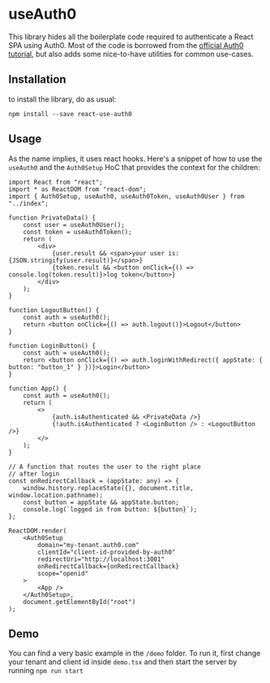 useAuth0
========

This library hides all the boilerplate code required to authenticate a React SPA using Auth0. Most of the code is borrowed from the [official Auth0 tutorial](https://auth0.com/docs/quickstart/spa/react/01-login), but also adds some nice-to-have utilities for common use-cases.

Installation
------------

to install the library, do as usual:

```
npm install --save react-use-auth0
```

Usage
-----

As the name implies, it uses react hooks. Here's a snippet of how to use the `useAuth0` and the `Auth0Setup` HoC that provides the context for the children:

```tsx
import React from "react";
import * as ReactDOM from "react-dom";
import { Auth0Setup, useAuth0, useAuth0Token, useAuth0User } from "../index";

function PrivateData() {
    const user = useAuth0User();
    const token = useAuth0Token();
    return (
        <div>
            {user.result && <span>your user is: {JSON.stringify(user.result)}</span>}
            {token.result && <button onClick={() => console.log(token.result)}>log token</button>}
        </div>
    );
}

function LogoutButton() {
    const auth = useAuth0();
    return <button onClick={() => auth.logout()}>Logout</button>
}

function LoginButton() {
    const auth = useAuth0();
    return <button onClick={() => auth.loginWithRedirect({ appState: { button: "button_1" } })}>Login</button>
}

function App() {
    const auth = useAuth0();
    return (
        <>
            {auth.isAuthenticated && <PrivateData />}
            {!auth.isAuthenticated ? <LoginButton /> : <LogoutButton />}
        </>
    );
}

// A function that routes the user to the right place
// after login
const onRedirectCallback = (appState: any) => {
    window.history.replaceState({}, document.title, window.location.pathname);
    const button = appState && appState.button;
    console.log(`logged in from button: ${button}`);
};

ReactDOM.render(
    <Auth0Setup
        domain="my-tenant.auth0.com"
        clientId="client-id-provided-by-auth0"
        redirectUri="http://localhost:3001"
        onRedirectCallback={onRedirectCallback}
        scope="openid"
    >
        <App />
    </Auth0Setup>,
    document.getElementById("root")
);
```

Demo 
-----
You can find a very basic example in the `/demo` folder. To run it, first change your tenant and client id inside `demo.tsx` and then start the server by running `npm run start`